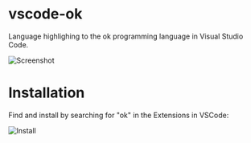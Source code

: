 # vscode-ok

Language highlighing to the ok programming language in Visual Studio Code.

![Screenshot](https://raw.githubusercontent.com/elliotchance/vscode-ok/master/images/screenshot1.png)

# Installation

Find and install by searching for "ok" in the Extensions in VSCode:

![Install](https://raw.githubusercontent.com/elliotchance/vscode-ok/master/images/install1.png)
